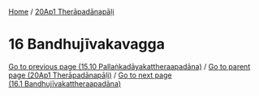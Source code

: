 
[Home](/) / [20Ap1 Therāpadānapāḷi](../20Ap1.md)

# 16 Bandhujīvakavagga


[Go to previous page (15.10 Pallaṅkadāyakattheraapadāna)](15/15.10.md) / [Go to parent page (20Ap1 Therāpadānapāḷi)](0.md) / [Go to next page (16.1 Bandhujīvakattheraapadāna)](16/16.1.md)


